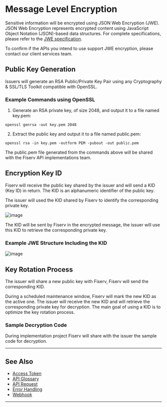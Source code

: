 # Message Level Encryption 

Sensitive information will be encrypted using JSON Web Encryption (JWE). JSON Web Encryption represents encrypted content using JavaScript Object Notation (JSON)-based data structures. For complete specifications, please refer to the [JWE specification](https://datatracker.ietf.org/doc/html/draft-ietf-jose-json-web-encryption-40). 

To confirm if the APIs you intend to use support JWE encryption, please contact our client services team. 

## Public Key Generation

Issuers will generate an RSA Public/Private Key Pair using any Cryptography & SSL/TLS Toolkit compatible with OpenSSL. 

### Example Commands using OpenSSL

1. Generate an RSA private key, of size 2048, and output it to a file named key.pem:

```openssl
openssl genrsa -out key.pem 2048
```

2. Extract the public key and output it to a file named public.pem: 

```openssl
openssl rsa -in key.pem -outform PEM -pubout -out public.pem
```

The public.pem file generated from the commands above will be shared with the Fiserv API implementations team. 

## Encryption Key ID

Fiserv will receive the public key shared by the issuer and will send a KID (Key ID) in return. The KID is an alphanumeric identifier of the public key.  

The issuer will used the KID shared by Fiserv to identify the corresponding private key. 

![image](https://github.com/user-attachments/assets/69ba85c2-c203-4040-b4c9-14cbeb8d0c5a)

The KID will be sent by Fiserv in the encrypted message, the issuer will use this KID to retrieve the corresponding private key. 

### Example JWE Structure Including the KID

![image](https://github.com/user-attachments/assets/6d371ec9-e3fc-4c54-8e99-2f15c51f7c60)

## Key Rotation Process

The issuer will share a new public key with Fiserv, Fiserv will send the corresponding KID. 

During a scheduled maintenance window, Fiserv will mark the new KID as the active one. The issuer will receive the new KID and will retrieve the corresponding private key for decryption. The main goal of using a KID is to optimize the key rotation process. 

### Sample Decryption Code

During implementation project Fiserv will share with the issuer the sample code for decryption.

---

## See Also

- [Access Token](?path=docs/english/api-reference/accessToken.md)
- [API Glossary](?path=docs/english/api-reference/api-glossary.md)
- [API Request](?path=docs/english/api-reference/api-request.md)
- [Error Handling](?path=docs/english/api-reference/response-handling.md)
- [Webhook](?path=docs/english/api-reference/5-notifications.md)

---
